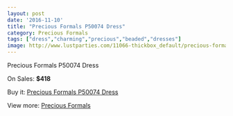 ```yaml
---
layout: post
date: '2016-11-10'
title: "Precious Formals P50074 Dress"
category: Precious Formals
tags: ["dress","charming","precious","beaded","dresses"]
image: http://www.lustparties.com/11066-thickbox_default/precious-formals-p50074-dress.jpg
---
```

Precious Formals P50074 Dress

On Sales: **$418**
<a href="https://www.lustparties.com/en/precious-formals/3929-precious-formals-p50074-dress.html"><amp-img layout="responsive" width="600" height="600" src="//www.lustparties.com/11066-thickbox_default/precious-formals-p50074-dress.jpg" alt="Precious Formals P50074 Dress 0" /></a>

Buy it: [Precious Formals P50074 Dress](https://www.lustparties.com/en/precious-formals/3929-precious-formals-p50074-dress.html "Precious Formals P50074 Dress")

View more: [Precious Formals](https://www.lustparties.com/en/18-precious-formals "Precious Formals")